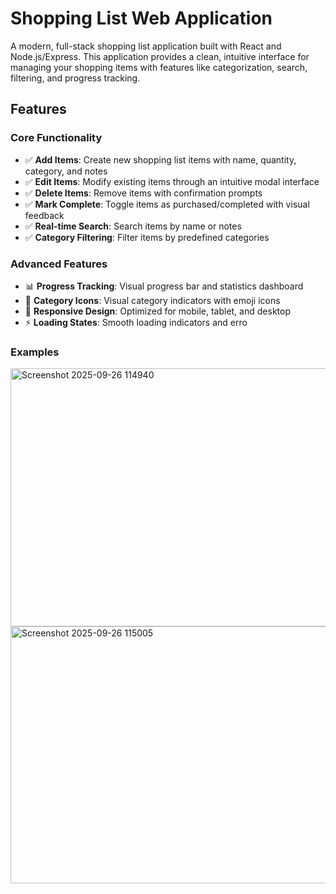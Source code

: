 # Shopping List Web Application

A modern, full-stack shopping list application built with React and Node.js/Express. This application provides a clean, intuitive interface for managing your shopping items with features like categorization, search, filtering, and progress tracking.

## Features

### Core Functionality
- ✅ **Add Items**: Create new shopping list items with name, quantity, category, and notes
- ✅ **Edit Items**: Modify existing items through an intuitive modal interface
- ✅ **Delete Items**: Remove items with confirmation prompts
- ✅ **Mark Complete**: Toggle items as purchased/completed with visual feedback
- ✅ **Real-time Search**: Search items by name or notes
- ✅ **Category Filtering**: Filter items by predefined categories

### Advanced Features
- 📊 **Progress Tracking**: Visual progress bar and statistics dashboard
- 🎨 **Category Icons**: Visual category indicators with emoji icons
- 📱 **Responsive Design**: Optimized for mobile, tablet, and desktop
- ⚡ **Loading States**: Smooth loading indicators and erro
### Examples
<img width="948" height="413" alt="Screenshot 2025-09-26 114940" src="https://github.com/user-attachments/assets/cb2af569-c1a2-4982-9e06-702a12a4ea81" />
<img width="942" height="411" alt="Screenshot 2025-09-26 115005" src="https://github.com/user-attachments/assets/5a7e8a2c-e165-4a0c-ac41-38360f5f88a9" />

